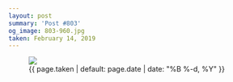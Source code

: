 ```yaml
---
layout: post
summary: 'Post #803'
og_image: 803-960.jpg
taken: February 14, 2019
---
```


<figure class="post">
<img sizes="(min-width: 700px) 50vw, calc(100vw - 2rem)" src="{{ site.assets_url }}/803-480.jpg" srcset="{{ site.assets_url }}/803-240.jpg 240w, {{ site.assets_url }}/803-480.jpg 480w, {{ site.assets_url }}/803-720.jpg 720w, {{ site.assets_url }}/803-960.jpg 960w"/>
<figcaption>
<time>{{ page.taken | default: page.date | date: "%B %-d, %Y" }}</time>
</figcaption>
</figure>
